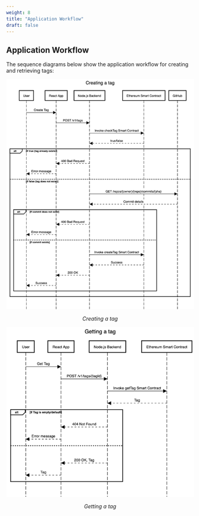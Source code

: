 ```yaml
---
weight: 8
title: "Application Workflow"
draft: false
---
```


## Application Workflow

The sequence diagrams below show the application workflow for creating and retrieving tags:

<p align = "center">
    <img src="/assets/img/create_tag_seq.png" alt="Creating a tag" class="lmiddle"/>
</p>
<p align="center">
    <i>Creating a tag</i>
</p>

<p align = "center">
    <img src="/assets/img/get_tag_seq.png" alt="Retrieving a tag" class="lmiddle"/>
</p>
<p align="center">
    <i>Getting a tag</i>
</p>
